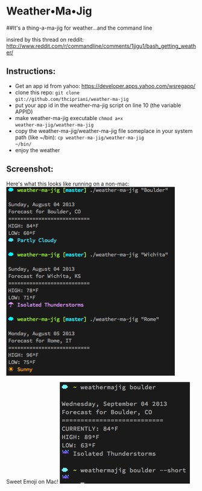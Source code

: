 Weather•Ma•Jig
===

##It's a thing-a-ma-jig for weather&hellip;and the command line

insired by this thread on reddit: http://www.reddit.com/r/commandline/comments/1jjgu1/bash_getting_weather/

Instructions:
---
* Get an app id from yahoo: https://developer.apps.yahoo.com/wsregapp/
* clone this repo: <code>git clone git://github.com/thcipriani/weather-ma-jig</code>
* put your app id in the weather-ma-jig script on line 10 (the variable APPID)
* make weather-ma-jig executable <code>chmod a+x weather-ma-jig/weather-ma-jig</code>
* copy the weather-ma-jig/weather-ma-jig file someplace in your system path (like ~/bin): <code>cp weather-ma-jig/weather-ma-jig ~/bin/</code>
* enjoy the weather

Screenshot:
---

Here's what this looks like running on a non-mac:
<img src="20130804_p_weather.png" title="Weather-ma-jig at work" />

Sweet Emoji on Mac!
<img src="20130904_p_weather_on_darwin.png" title="Weather-ma-jig at work on OSX" />